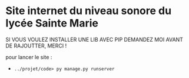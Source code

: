 # Site internet du niveau sonore du lycée Sainte Marie

SI VOUS VOULEZ INSTALLER UNE LIB AVEC PIP DEMANDEZ MOI AVANT DE RAJOUTTER, MERCI !

pour lancer le site : 
 - `../projet/code> py manage.py runserver`
